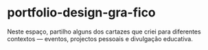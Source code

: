 # portfolio-design-gra-fico 
Neste espaço, partilho alguns dos cartazes que criei para diferentes contextos — eventos, projectos pessoais e divulgação educativa.
